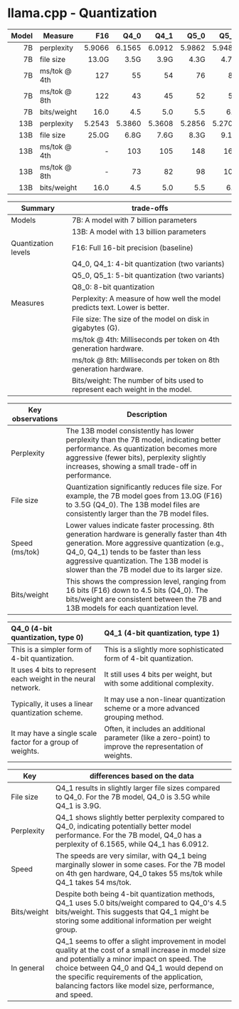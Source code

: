 # llama.cpp - Quantization

| Model | Measure      |    F16 |   Q4_0 |   Q4_1 |   Q5_0 |   Q5_1 |   Q8_0 |
|------:|--------------|-------:|-------:|-------:|-------:|-------:|-------:|
|    7B | perplexity   | 5.9066 | 6.1565 | 6.0912 | 5.9862 | 5.9481 | 5.9070 |
|    7B | file size    |  13.0G |   3.5G |   3.9G |   4.3G |   4.7G |   6.7G |
|    7B | ms/tok @ 4th |    127 |     55 |     54 |     76 |     83 |     72 |
|    7B | ms/tok @ 8th |    122 |     43 |     45 |     52 |     56 |     67 |
|    7B | bits/weight  |   16.0 |    4.5 |    5.0 |    5.5 |    6.0 |    8.5 |
|   13B | perplexity   | 5.2543 | 5.3860 | 5.3608 | 5.2856 | 5.2706 | 5.2548 |
|   13B | file size    |  25.0G |   6.8G |   7.6G |   8.3G |   9.1G |    13G |
|   13B | ms/tok @ 4th |      - |    103 |    105 |    148 |    160 |    131 |
|   13B | ms/tok @ 8th |      - |     73 |     82 |     98 |    105 |    128 |
|   13B | bits/weight  |   16.0 |    4.5 |    5.0 |    5.5 |    6.0 |    8.5 |


|Summary|trade-offs|
|-|-|
|Models|7B: A model with 7 billion parameters|
||13B: A model with 13 billion parameters|
|Quantization levels|F16: Full 16-bit precision (baseline)|
||Q4_0, Q4_1: 4-bit quantization (two variants)|
||Q5_0, Q5_1: 5-bit quantization (two variants)|
||Q8_0: 8-bit quantization|
|Measures|Perplexity: A measure of how well the model predicts text. Lower is better.|
||File size: The size of the model on disk in gigabytes (G).|
||ms/tok @ 4th: Milliseconds per token on 4th generation hardware.|
||ms/tok @ 8th: Milliseconds per token on 8th generation hardware.|
||Bits/weight: The number of bits used to represent each weight in the model.|

|Key observations|Description|
|-|-|
|Perplexity|The 13B model consistently has lower perplexity than the 7B model, indicating better performance. As quantization becomes more aggressive (fewer bits), perplexity slightly increases, showing a small trade-off in performance.|
|File size|Quantization significantly reduces file size. For example, the 7B model goes from 13.0G (F16) to 3.5G (Q4_0). The 13B model files are consistently larger than the 7B model files.|
|Speed (ms/tok)|Lower values indicate faster processing. 8th generation hardware is generally faster than 4th generation. More aggressive quantization (e.g., Q4_0, Q4_1) tends to be faster than less aggressive quantization. The 13B model is slower than the 7B model due to its larger size.|
|Bits/weight|This shows the compression level, ranging from 16 bits (F16) down to 4.5 bits (Q4_0). The bits/weight are consistent between the 7B and 13B models for each quantization level.|

|Q4_0 (4-bit quantization, type 0)|Q4_1 (4-bit quantization, type 1)|
|:------|:------|
|This is a simpler form of 4-bit quantization.|This is a slightly more sophisticated form of 4-bit quantization.|
|It uses 4 bits to represent each weight in the neural network.|It still uses 4 bits per weight, but with some additional complexity.|
|Typically, it uses a linear quantization scheme.|It may use a non-linear quantization scheme or a more advanced grouping method.|
|It may have a single scale factor for a group of weights.|Often, it includes an additional parameter (like a zero-point) to improve the representation of weights.|

|Key|differences based on the data|
|-|-|
|File size|Q4_1 results in slightly larger file sizes compared to Q4_0. For the 7B model, Q4_0 is 3.5G while Q4_1 is 3.9G.|
|Perplexity|Q4_1 shows slightly better perplexity compared to Q4_0, indicating potentially better model performance. For the 7B model, Q4_0 has a perplexity of 6.1565, while Q4_1 has 6.0912.|
|Speed|The speeds are very similar, with Q4_1 being marginally slower in some cases. For the 7B model on 4th gen hardware, Q4_0 takes 55 ms/tok while Q4_1 takes 54 ms/tok.|
|Bits/weight|Despite both being 4-bit quantization methods, Q4_1 uses 5.0 bits/weight compared to Q4_0's 4.5 bits/weight. This suggests that Q4_1 might be storing some additional information per weight group.|
|In general|Q4_1 seems to offer a slight improvement in model quality at the cost of a small increase in model size and potentially a minor impact on speed. The choice between Q4_0 and Q4_1 would depend on the specific requirements of the application, balancing factors like model size, performance, and speed.|